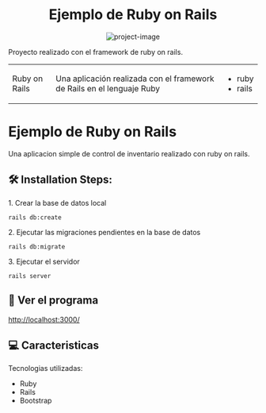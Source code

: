 <h1 align="center" id="title">Ejemplo de Ruby on Rails</h1>

<p align="center"><img src="https://upload.wikimedia.org/wikipedia/commons/thumb/6/62/Ruby_On_Rails_Logo.svg/2560px-Ruby_On_Rails_Logo.svg.png" alt="project-image"></p>

<p id="description">Proyecto realizado con el framework de ruby on rails.</p>

<table>
  <tr>
    <td>Ruby on Rails</td>
    <td>Una aplicación realizada con el framework de Rails en el lenguaje Ruby</td>
    <td>
      <ul>
        <li>ruby</li>
        <li>rails</li>
      </ul>
    </td>
  </tr>
</table>


# Ejemplo de Ruby on Rails

Una aplicacion simple de control de inventario realizado con ruby on rails.

<h2>🛠️ Installation Steps:</h2>

<p>1. Crear la base de datos local</p>

```
rails db:create
```

<p>2. Ejecutar las migraciones pendientes en la base de datos</p>

```
rails db:migrate
```

<p>3. Ejecutar el servidor</p>

```
rails server
```

<h2>🚀 Ver el programa</h2>

[http://localhost:3000/](http://localhost:3000/)
  
  
<h2>💻 Caracteristicas</h2>

Tecnologias utilizadas:

*   Ruby
*   Rails
*   Bootstrap